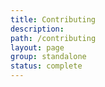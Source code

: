 ```yaml
---
title: Contributing
description:
path: /contributing
layout: page
group: standalone
status: complete
---
```

